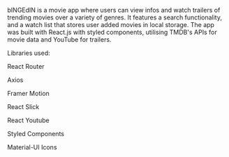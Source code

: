 bINGEdIN is a movie app where users can view infos and watch trailers of trending movies over a variety of genres. It features a search functionality, and a watch list that stores user added movies in local storage. The app was built with React.js with styled components, utilising TMDB's APIs for movie data and YouTube for trailers.

Libraries used:

React Router

Axios

Framer Motion

React Slick

React Youtube

Styled Components

Material-UI Icons
